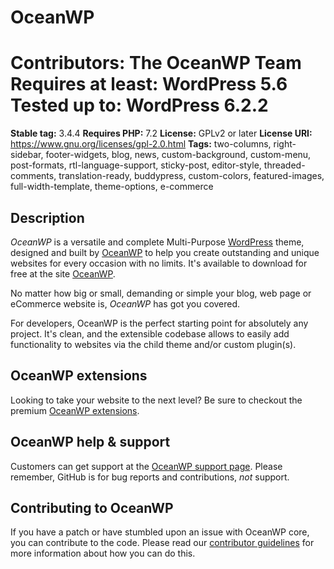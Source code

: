 # OceanWP

**Contributors:** The OceanWP Team
**Requires at least:** WordPress 5.6
**Tested up to:** WordPress 6.2.2
=======
**Stable tag:** 3.4.4
**Requires PHP:** 7.2
**License:** GPLv2 or later
**License URI:** https://www.gnu.org/licenses/gpl-2.0.html
**Tags:** two-columns, right-sidebar, footer-widgets, blog, news, custom-background, custom-menu, post-formats, rtl-language-support, sticky-post, editor-style, threaded-comments, translation-ready, buddypress, custom-colors, featured-images, full-width-template, theme-options, e-commerce

## Description

_OceanWP_ is a versatile and complete Multi-Purpose [WordPress](https://wordpress.org) theme, designed and built by [OceanWP](https://oceanwp.org/) to help you create outstanding and unique websites for every occasion with no limits. It's available to download for free at the site [OceanWP](https://oceanwp.org/).

No matter how big or small, demanding or simple your blog, web page or eCommerce website is, _OceanWP_ has got you covered.

For developers, OceanWP is the perfect starting point for absolutely any project. It's clean, and the extensible codebase allows to easily add functionality to websites via the child theme and/or custom plugin(s).

## OceanWP extensions

Looking to take your website to the next level? Be sure to checkout the premium [OceanWP extensions](https://oceanwp.org/extensions/).

## OceanWP help & support

Customers can get support at the [OceanWP support page](https://oceanwp.org/support/). Please remember, GitHub is for bug reports and contributions, _not_ support.

## Contributing to OceanWP

If you have a patch or have stumbled upon an issue with OceanWP core, you can contribute to the code. Please read our [contributor guidelines](https://github.com/oceanwp/oceanwp/blob/master/CONTRIBUTING.md) for more information about how you can do this.
